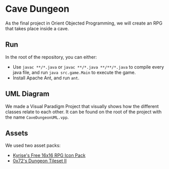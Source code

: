 # Cave Dungeon
As the final project in Orient Objected Programming, we will create an RPG that takes place inside a cave.

## Run
In the root of the repository, you can either:
 - Use `javac **/*.java` or `javac **/*.java **/**/*.java` to compile every java file, and run `java src.game.Main` to execute the game.
 - Install Apache Ant, and run `ant`.

## UML Diagram
We made a Visual Paradigm Project that visually shows how the different classes relate to each other.
It can be found on the root of the project with the name `CaveDungeonUML.vpp`.

## Assets
We used two asset packs:
 - [Kyrise's Free 16x16 RPG Icon Pack](https://kyrise.itch.io/kyrises-free-16x16-rpg-icon-pack)
 - [0x72's Dungeon Tileset II](https://0x72.itch.io/dungeontileset-ii)
